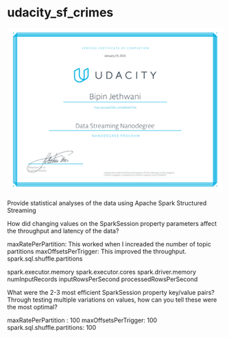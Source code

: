 # udacity_sf_crimes

![Udacity Nano Degree](images/certificate.png)

Provide statistical analyses of the data using Apache Spark Structured Streaming


How did changing values on the SparkSession property parameters affect the throughput and latency of the data?

maxRatePerPartition: This worked when I increaded the number of topic partitions 
maxOffsetsPerTrigger: This improved the throughput.
spark.sql.shuffle.partitions

spark.executor.memory 
spark.executor.cores
spark.driver.memory 
numInputRecords
inputRowsPerSecond 
processedRowsPerSecond



What were the 2-3 most efficient SparkSession property key/value pairs? Through testing multiple variations on values, how can you tell these were the most optimal?

maxRatePerPartition : 100
maxOffsetsPerTrigger: 100
spark.sql.shuffle.partitions: 100